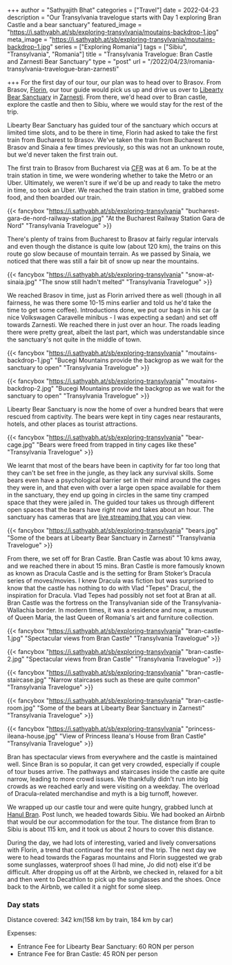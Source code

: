 +++
author = "Sathyajith Bhat"
categories = ["Travel"]
date = 2022-04-23
description = "Our Transylvania travelogue starts with Day 1 exploring Bran Castle and a bear sanctuary"
featured_image = "https://i.sathyabh.at/sb/exploring-transylvania/moutains-backdrop-1.jpg"
meta_image = "https://i.sathyabh.at/sb/exploring-transylvania/moutains-backdrop-1.jpg"
series = ["Exploring Romania"]
tags = ["Sibiu", "Transylvania", "Romania"]
title = "Transylvania Travelogue: Bran Castle and Zarnesti Bear Sanctuary"
type = "post"
url = "/2022/04/23/romania-transylvania-travelogue-bran-zarnesti"

+++
For the first day of our tour, our plan was to head over to Brasov. From Brasov, [Florin](https://sibiutourguide.com/), our tour guide would pick us up and drive us over to [Libearty Bear Sanctuary](https://millionsoffriends.org/en/libearty/) in [Zarnesti](https://goo.gl/maps/qat4HtJF5ELwUzC49). From there, we'd head over to Bran castle, explore the castle and then to Sibiu, where we would stay for the rest of the trip.

Libearty Bear Sanctuary has guided tour of the sanctuary which occurs at limited time slots, and to be there in time, Florin had asked to take the first train from Bucharest to Brasov. We've taken the train from Bucharest to Brasov and Sinaia a few times previously, so this was not an unknown route, but we'd never taken the first train out.

The first train to Brasov from Bucharest via [CFR](https://www.cfrcalatori.ro/en/) was at 6 am. To be at the train station in time, we were wondering whether to take the Metro or an Uber. Ultimately, we weren't sure if we'd be up and ready to take the metro in time, so took an Uber. We reached the train station in time, grabbed some food, and then boarded our train.

{{< fancybox "https://i.sathyabh.at/sb/exploring-transylvania" "bucharest-gara-de-nord-railway-station.jpg" "At the Bucharest Railway Station Gara de Nord" "Transylvania Travelogue" >}}

There's plenty of trains from Bucharest to Brasov at fairly regular intervals and even though the distance is quite low (about 120 km), the trains on this route go slow because of mountain terrain. As we passed by Sinaia, we noticed that there was still a fair bit of snow up near the mountains.

{{< fancybox "https://i.sathyabh.at/sb/exploring-transylvania" "snow-at-sinaia.jpg" "The snow still hadn't melted" "Transylvania Travelogue" >}}


We reached Brasov in time, just as Florin arrived there as well (though in all fairness, he was there some 10-15 mins earlier and told us he'd take the time to get some coffee). Introductions done, we put our bags in his car (a nice Volkswagen Caravelle minibus - I was expecting a sedan) and set off towards Zarnesti. We reached there in just over an hour. The roads leading there were pretty great, albeit the last part, which was understandable since the sanctuary's not quite in the middle of town.

{{< fancybox "https://i.sathyabh.at/sb/exploring-transylvania" "moutains-backdrop-1.jpg" "Bucegi Mountains provide the backgrop as we wait for the sanctuary to open" "Transylvania Travelogue" >}}

{{< fancybox "https://i.sathyabh.at/sb/exploring-transylvania" "moutains-backdrop-2.jpg" "Bucegi Mountains provide the backgrop as we wait for the sanctuary to open" "Transylvania Travelogue" >}}


Libearty Bear Sanctuary is now the home of over a hundred bears that were rescued from captivity. The bears were kept in tiny cages near restaurants, hotels, and other places as tourist attractions. 

{{< fancybox "https://i.sathyabh.at/sb/exploring-transylvania" "bear-cage.jpg" "Bears were freed from trapped in tiny cages like these" "Transylvania Travelogue" >}}

We learnt that most of the bears have been in captivity for far too long that they can't be set free in the jungle, as they lack any survival skills. Some bears even have a psychological barrier set in their mind around the cages they were in, and that even with over a large open space available for them in the sanctuary, they end up going in circles in the same tiny cramped space that they were jailed in. The guided tour takes us through different open spaces that the bears have right now and takes about an hour. The sanctuary has cameras that are [live streaming that you](https://millionsoffriends.org/en/libearty/about-the-sanctuary/) can view.

{{< fancybox "https://i.sathyabh.at/sb/exploring-transylvania" "bears.jpg" "Some of the bears at Libearty Bear Sanctuary in Zarnesti" "Transylvania Travelogue" >}}

From there, we set off for Bran Castle. Bran Castle was about 10 kms away, and we reached there in about 15 mins. Bran Castle is more famously known as known as Dracula Castle and is the setting for Bram Stoker’s Dracula series of moves/movies. I knew Dracula was fiction but was surprised to know that the castle has nothing to do with Vlad "Tepes" Dracul, the inspiration for Dracula. Vlad Tepes had possibly not set foot at Bran at all. Bran Castle was the fortress on the Transylvanian side of the Transylvania-Wallachia border. In modern times, it was a residence and now, a museum of Queen Maria, the last Queen of Romania's art and furniture collection. 

{{< fancybox "https://i.sathyabh.at/sb/exploring-transylvania" "bran-castle-1.jpg" "Spectacular views from Bran Castle" "Transylvania Travelogue" >}}

{{< fancybox "https://i.sathyabh.at/sb/exploring-transylvania" "bran-castle-2.jpg" "Spectacular views from Bran Castle" "Transylvania Travelogue" >}}

{{< fancybox "https://i.sathyabh.at/sb/exploring-transylvania" "bran-castle-staircase.jpg" "Narrow staircases such as these are quite common" "Transylvania Travelogue" >}}

{{< fancybox "https://i.sathyabh.at/sb/exploring-transylvania" "bran-castle-room.jpg" "Some of the bears at Libearty Bear Sanctuary in Zarnesti" "Transylvania Travelogue" >}}

{{< fancybox "https://i.sathyabh.at/sb/exploring-transylvania" "princess-ileana-house.jpg" "View of Princess Ileana's House from Bran Castle" "Transylvania Travelogue" >}}


Bran has spectacular views from everywhere and the castle is maintained well. Since Bran is so popular, it can get very crowded, especially if couple of tour buses arrive. The pathways and staircases inside the castle are quite narrow, leading to more crowd issues. We thankfully didn't run into big crowds as we reached early and were visiting on a weekday. The overload of Dracula-related merchandise and myth is a big turnoff, however. 

We wrapped up our castle tour and were quite hungry, grabbed lunch at [Hanul Bran](https://goo.gl/maps/2mobbzsz2W5wXLav9). Post lunch, we headed towards Sibiu. We had booked an Airbnb that would be our accommodation for the tour. The distance from Bran to Sibiu is about 115 km, and it took us about 2 hours to cover this distance. 

During the day, we had lots of interesting, varied and lively conversations with Florin, a trend that continued for the rest of the trip. The next day we were to head towards the Fagaras mountains and Florin suggested we grab some sunglasses, waterproof shoes (I had mine, Jo did not) else it'd be difficult. After dropping us off at the Airbnb, we checked in, relaxed for a bit and then went to Decathlon to pick up the sunglasses and the shoes. Once back to the Airbnb, we called it a night for some sleep.

### Day stats

Distance covered: 342 km(158 km by train, 184 km by car)

Expenses: 

* Entrance Fee for Libearty Bear Sanctuary: 60 RON per person
* Entrance Fee for Bran Castle: 45 RON per person